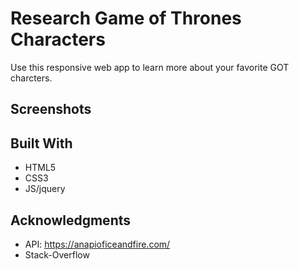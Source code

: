 # Research Game of Thrones Characters 

Use this responsive web app to learn more about your favorite GOT charcters.

## Screenshots


## Built With

* HTML5
* CSS3
* JS/jquery



## Acknowledgments

* API: https://anapioficeandfire.com/
* Stack-Overflow 
